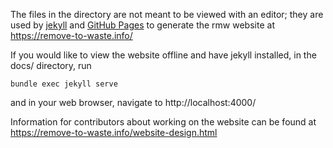 The files in the directory are not meant to be viewed with an editor;
they are used by [jekyll](https://jekyllrb.com/) and [GitHub
Pages](https://pages.github.com/) to generate the rmw website at
https://remove-to-waste.info/

If you would like to view the website offline and have jekyll
installed, in the docs/ directory, run

    bundle exec jekyll serve

and in your web browser, navigate to http://localhost:4000/

Information for contributors about working on the website can be found
at https://remove-to-waste.info/website-design.html
